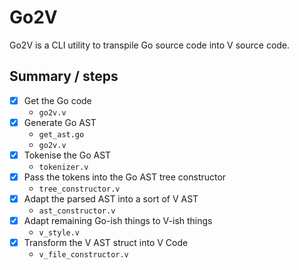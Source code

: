 # Go2V

Go2V is a CLI utility to transpile Go source code into V source code.

## Summary / steps

- [x] Get the Go code
	- `go2v.v`
- [x] Generate Go AST
	- `get_ast.go`
	- `go2v.v`
- [x] Tokenise the Go AST
	- `tokenizer.v`
- [x] Pass the tokens into the Go AST tree constructor
	- `tree_constructor.v`
- [x] Adapt the parsed AST into a sort of V AST
  - `ast_constructor.v`
- [x] Adapt remaining Go-ish things to V-ish things
  - `v_style.v`
- [x] Transform the V AST struct into V Code
  - `v_file_constructor.v`
